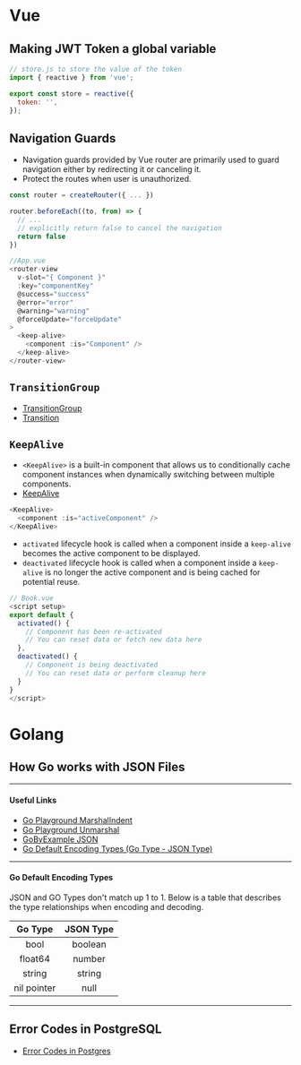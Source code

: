 # Vue

## Making **JWT Token** a global variable

```js
// store.js to store the value of the token
import { reactive } from 'vue';

export const store = reactive({
  token: '',
});
```

## Navigation Guards

- Navigation guards provided by Vue router are primarily used to guard navigation either by redirecting it or canceling it.
- Protect the routes when user is unauthorized.

```js
const router = createRouter({ ... })

router.beforeEach((to, from) => {
  // ...
  // explicitly return false to cancel the navigation
  return false
})
```

```js
//App.vue
<router-view
  v-slot="{ Component }"
  :key="componentKey"
  @success="success"
  @error="error"
  @warning="warning"
  @forceUpdate="forceUpdate"
>
  <keep-alive>
    <component :is="Component" />
  </keep-alive>
</router-view>
```

## `TransitionGroup`

- [TransitionGroup](https://vuejs.org/guide/built-ins/transition-group.html)
- [Transition](https://vuejs.org/guide/built-ins/transition.html)

## `KeepAlive`

- `<KeepAlive>` is a built-in component that allows us to conditionally cache component instances when dynamically switching between multiple components.
- [KeepAlive](https://vuejs.org/guide/built-ins/keep-alive.html)

```js
<KeepAlive>
  <component :is="activeComponent" />
</KeepAlive>
```

- `activated` lifecycle hook is called when a component inside a `keep-alive` becomes the active component to be displayed.
- `deactivated` lifecycle hook is called when a component inside a `keep-alive` is no longer the active component and is being cached for potential reuse.

```js
// Book.vue
<script setup>
export default {
  activated() {
    // Component has been re-activated
    // You can reset data or fetch new data here
  },
  deactivated() {
    // Component is being deactivated
    // You can reset data or perform cleanup here
  }
}
</script>
```

# Golang

## How Go works with JSON Files

---

#### Useful Links

- [Go Playground MarshalIndent](https://go.dev/play/p/2SP7H3ybk9D)
- [Go Playground Unmarshal](https://go.dev/play/p/NaMNv6bzEXA)
- [GoByExample JSON](https://gobyexample.com/json)
- [Go Default Encoding Types (Go Type - JSON Type)](https://blog.boot.dev/golang/json-golang/#default-type)

---

#### Go Default Encoding Types

JSON and GO Types don't match up 1 to 1. Below is a table that describes the type relationships when encoding and decoding.

|   Go Type   | JSON Type |
| :---------: | :-------: |
|    bool     |  boolean  |
|   float64   |  number   |
|   string    |  string   |
| nil pointer |   null    |

---

## Error Codes in PostgreSQL

- [Error Codes in Postgres](https://www.postgresql.org/docs/current/errcodes-appendix.html)
